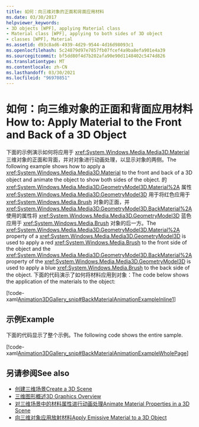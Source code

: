 ```yaml
---
title: 如何：向三维对象的正面和背面应用材料
ms.date: 03/30/2017
helpviewer_keywords:
- 3D objects [WPF], applying Material class
- Material class [WPF], applying to both sides of 3D object
- classes [WPF], Material
ms.assetid: d93c8ad6-4939-4d29-9544-4d16d98093c1
ms.openlocfilehash: 5c24879d97e7857fb07fcef4a9ba8efa901e4a39
ms.sourcegitcommit: bf5dd80f4d7b202afa90e90d1148402c5474d826
ms.translationtype: MT
ms.contentlocale: zh-CN
ms.lasthandoff: 03/30/2021
ms.locfileid: "96970851"
---
```

# <a name="how-to-apply-material-to-the-front-and-back-of-a-3d-object"></a><span data-ttu-id="5afa0-102">如何：向三维对象的正面和背面应用材料</span><span class="sxs-lookup"><span data-stu-id="5afa0-102">How to: Apply Material to the Front and Back of a 3D Object</span></span>
<span data-ttu-id="5afa0-103">下面的示例演示如何将应用于 <xref:System.Windows.Media.Media3D.Material> 三维对象的正面和背面，并对对象进行动画处理，以显示对象的两侧。</span><span class="sxs-lookup"><span data-stu-id="5afa0-103">The following example shows how to apply a <xref:System.Windows.Media.Media3D.Material> to the front and back of a 3D object and animate the object to show both sides of the object.</span></span> <span data-ttu-id="5afa0-104">的 <xref:System.Windows.Media.Media3D.GeometryModel3D.Material%2A> 属性 <xref:System.Windows.Media.Media3D.GeometryModel3D> 用于将红色应用于 <xref:System.Windows.Media.Brush> 对象的正面，并 <xref:System.Windows.Media.Media3D.GeometryModel3D.BackMaterial%2A> 使用的属性将 <xref:System.Windows.Media.Media3D.GeometryModel3D> 蓝色应用于 <xref:System.Windows.Media.Brush> 对象的后一方。</span><span class="sxs-lookup"><span data-stu-id="5afa0-104">The <xref:System.Windows.Media.Media3D.GeometryModel3D.Material%2A> property of a <xref:System.Windows.Media.Media3D.GeometryModel3D> is used to apply a red <xref:System.Windows.Media.Brush> to the front side of the object and the <xref:System.Windows.Media.Media3D.GeometryModel3D.BackMaterial%2A> property of the <xref:System.Windows.Media.Media3D.GeometryModel3D> is used to apply a blue <xref:System.Windows.Media.Brush> to the back side of the object.</span></span> <span data-ttu-id="5afa0-105">下面的代码演示了如何将材料应用到对象：</span><span class="sxs-lookup"><span data-stu-id="5afa0-105">The code below shows the application of the materials to the object:</span></span>  
  
 [!code-xaml[Animation3DGallery_snip#BackMaterialAnimationExampleInline1](~/samples/snippets/csharp/VS_Snippets_Wpf/Animation3DGallery_snip/CS/BackMaterialAnimationExample.xaml#backmaterialanimationexampleinline1)]  
  
## <a name="example"></a><span data-ttu-id="5afa0-106">示例</span><span class="sxs-lookup"><span data-stu-id="5afa0-106">Example</span></span>  
 <span data-ttu-id="5afa0-107">下面的代码显示了整个示例。</span><span class="sxs-lookup"><span data-stu-id="5afa0-107">The following code shows the entire sample.</span></span>  
  
 [!code-xaml[Animation3DGallery_snip#BackMaterialAnimationExampleWholePage](~/samples/snippets/csharp/VS_Snippets_Wpf/Animation3DGallery_snip/CS/BackMaterialAnimationExample.xaml#backmaterialanimationexamplewholepage)]  
  
## <a name="see-also"></a><span data-ttu-id="5afa0-108">另请参阅</span><span class="sxs-lookup"><span data-stu-id="5afa0-108">See also</span></span>

- [<span data-ttu-id="5afa0-109">创建三维场景</span><span class="sxs-lookup"><span data-stu-id="5afa0-109">Create a 3D Scene</span></span>](how-to-create-a-3-d-scene.md)
- [<span data-ttu-id="5afa0-110">三维图形概述</span><span class="sxs-lookup"><span data-stu-id="5afa0-110">3D Graphics Overview</span></span>](3-d-graphics-overview.md)
- [<span data-ttu-id="5afa0-111">对三维场景中的材料属性进行动画处理</span><span class="sxs-lookup"><span data-stu-id="5afa0-111">Animate Material Properties in a 3D Scene</span></span>](how-to-animate-material-properties-in-a-3-d-scene.md)
- [<span data-ttu-id="5afa0-112">向三维对象应用放射材料</span><span class="sxs-lookup"><span data-stu-id="5afa0-112">Apply Emissive Material to a 3D Object</span></span>](how-to-apply-emissive-material-to-a-3-d-object.md)
